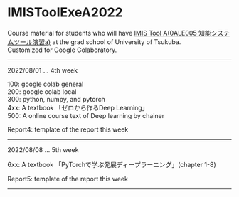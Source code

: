 # IMISToolExeA2022  

Course material for students who will have [IMIS Tool A(0ALE005 知能システムツール演習a)](https://kdb.tsukuba.ac.jp/syllabi/2022/0ALE005/jpn/) at the grad school of University of Tsukuba.  
Customized for Google Colaboratory.  

---
2022/08/01 ... 4th week  

100: google colab general  
200: google colab local  
300: python, numpy, and pytorch  
4xx: A textbook 「ゼロから作るDeep Learning」  
500: A online course text of Deep learning by chainer  

Report4: template of the report this week

---
2022/08/08 ... 5th week  

6xx: A textbook 「PyTorchで学ぶ発展ディープラーニング」(chapter 1-8)

Report5: template of the report this week  

---
